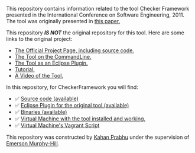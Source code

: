 This repository contains information related to the tool Checker Framework presented in the International Conference on Software Engineering, 2011. The tool was originally presented in [this paper.](http://dl.acm.org/citation.cfm?id=1882356)

This repository <i><b>IS NOT</b></i> the original repository for this tool. Here are some links to the original project:

* [The Official Project Page, including source code.](http://types.cs.washington.edu/checker-framework/)
* [The Tool on the CommandLine.](http://types.cs.washington.edu/checker-framework/current/checker-framework.zip)
* [The Tool as an Eclipse Plugin.](http://http://types.cs.washington.edu/checker-framework/eclipse/)
* [Tutorial.](http://types.cs.washington.edu/checker-framework/tutorial/)
* [A Video of the Tool.](https://www.youtube.com/watch?v=eQAs-eJ5a8c)

In this repository, for CheckerFramework you will find:

* :white_check_mark: [Source code (available)](https://github.com/SoftwareEngineeringToolDemos/checker-framework/tree/master/checker/src)
* :white_check_mark: [Eclipse Plugin for the original tool (available)](https://github.com/SoftwareEngineeringToolDemos/ICSE-2011-Checker-Framework/tree/master/eclipse)
* :white_check_mark: [Binaries (available)](https://github.com/SoftwareEngineeringToolDemos/ICSE-2011-Checker-Framework/tree/master/vm-content/Binaries)
* :white_check_mark: [Virtual Machine with the tool installed and working.](https://drive.google.com/open?id=0B5AVq4-Qj30mbk1HeDNwdHhRTG8)
* :white_check_mark: [Virtual Machine's Vagrant Script](https://github.com/SoftwareEngineeringToolDemos/ICSE-2011-Checker-Framework/blob/master/build-vm/Vagrantfile)

This repository was constructed by [Kahan Prabhu](https://github.com/KahanPrabhu) under the supervision of [Emerson Murphy-Hill](https://github.com/CaptainEmerson).

